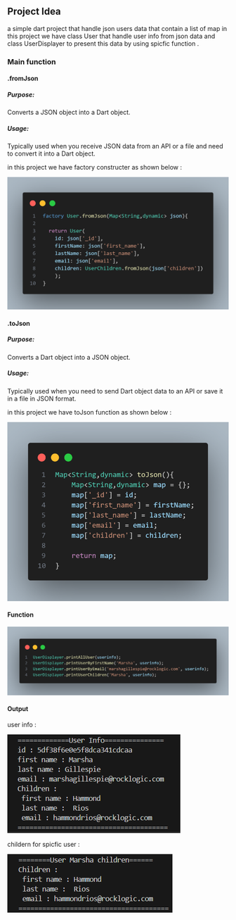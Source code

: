 ## Project Idea
a simple dart project that handle json users data that contain 
a list of map in this project we have class User that handle user
info from json data and class UserDisplayer to present this data
by using spicfic function .

### Main function 

#### .fromJson

##### Purpose:
 Converts a JSON object into a Dart object.
##### Usage: 
Typically used when you receive JSON data from an API or a file and need to convert it into a Dart object.

in this project we have 
factory constructer as shown below  :

![alt text](./assest/image/image.png)

#### .toJson

##### Purpose: 
 Converts a Dart object into a JSON object.
##### Usage: 
 Typically used when you need to send Dart object data to an API or save it in a file in JSON format.

in this project we have 
toJson function as shown below  :

![alt text](./assest/image/image-1.png)

#### Function

![alt text](./assest/image/image-2.png)

#### Output
user info :

![alt text](./assest/image/map%20output1.bmp)

childern for spicfic user :

![alt text](./assest/image/map%20output2.bmp)

